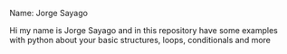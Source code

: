 Name: Jorge Sayago

Hi my name is Jorge Sayago and in this repository have some examples with python about your basic structures, loops, conditionals and more
